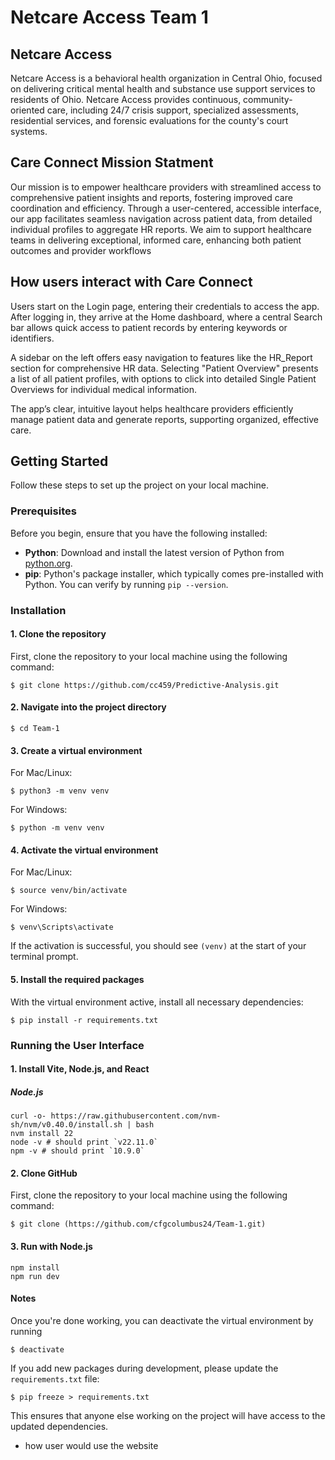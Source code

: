 # Netcare Access Team 1
## Netcare Access  
Netcare Access is a behavioral health organization in Central Ohio, focused on delivering critical mental health and substance use support services to residents of Ohio. Netcare Access provides continuous, community-oriented care, including 24/7 crisis support, specialized assessments, residential services, and forensic evaluations for the county's court systems.

## Care Connect Mission Statment
Our mission is to empower healthcare providers with streamlined access to comprehensive patient insights and reports, fostering improved care coordination and efficiency. Through a user-centered, accessible interface, our app facilitates seamless navigation across patient data, from detailed individual profiles to aggregate HR reports. We aim to support healthcare teams in delivering exceptional, informed care, enhancing both patient outcomes and provider workflows

## How users interact with Care Connect 
Users start on the Login page, entering their credentials to access the app. After logging in, they arrive at the Home dashboard, where a central Search bar allows quick access to patient records by entering keywords or identifiers.

A sidebar on the left offers easy navigation to features like the HR_Report section for comprehensive HR data. Selecting "Patient Overview" presents a list of all patient profiles, with options to click into detailed Single Patient Overviews for individual medical information.

The app’s clear, intuitive layout helps healthcare providers efficiently manage patient data and generate reports, supporting organized, effective care.

## Getting Started

Follow these steps to set up the project on your local machine.

### Prerequisites

Before you begin, ensure that you have the following installed:

- **Python**: Download and install the latest version of Python from [python.org](https://www.python.org/downloads/).
- **pip**: Python's package installer, which typically comes pre-installed with Python. You can verify by running `pip --version`.

### Installation

#### 1. Clone the repository

First, clone the repository to your local machine using the following command:

```
$ git clone https://github.com/cc459/Predictive-Analysis.git
```

#### 2. Navigate into the project directory
```
$ cd Team-1
```

#### 3. Create a virtual environment
For Mac/Linux:
```
$ python3 -m venv venv
```

For Windows:
```
$ python -m venv venv
```

#### 4. Activate the virtual environment
For Mac/Linux:
```
$ source venv/bin/activate
```

For Windows:
```
$ venv\Scripts\activate
```

If the activation is successful, you should see `(venv)` at the start of your terminal prompt.

#### 5. Install the required packages
With the virtual environment active, install all necessary dependencies:
```
$ pip install -r requirements.txt
```

### Running the User Interface

#### 1. Install Vite, Node.js, and React
##### Node.js
```
curl -o- https://raw.githubusercontent.com/nvm-sh/nvm/v0.40.0/install.sh | bash
nvm install 22
node -v # should print `v22.11.0`
npm -v # should print `10.9.0`
```

#### 2. Clone GitHub

First, clone the repository to your local machine using the following command:
```
$ git clone (https://github.com/cfgcolumbus24/Team-1.git)
```

#### 3. Run with Node.js
```
npm install
npm run dev

```

#### Notes
Once you're done working, you can deactivate the virtual environment by running
```
$ deactivate
```

If you add new packages during development, please update the `requirements.txt` file:
```
$ pip freeze > requirements.txt
```
This ensures that anyone else working on the project will have access to the updated dependencies.


- how user would use the website




